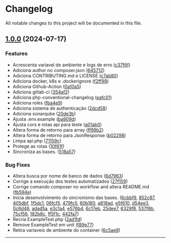 <!--- BEGIN HEADER -->
# Changelog

All notable changes to this project will be documented in this file.
<!--- END HEADER -->

## [1.0.0](https://github.com/celsonery/db-sync-api/compare/2daac395d4f1809379b952e2e138e12b4347cf4b...v1.0.0) (2024-07-17)

### Features

* Acrescenta variavel de ambiente e logs de erro ([c37f6f](https://github.com/celsonery/db-sync-api/commit/c37f6fde5c52127f06c3353403e0599695d24a45))
* Adiciona author no composer.json ([645712](https://github.com/celsonery/db-sync-api/commit/645712a371c5e8167941392b98a5952cee9b4df1))
* Adiciona CONTRIBUTING.md e LICENSE ([c7ab80](https://github.com/celsonery/db-sync-api/commit/c7ab806f526ffddf223c788ca925744c0be3c2aa))
* Adiciona docker, k8s e .dockerignore ([f2ff99](https://github.com/celsonery/db-sync-api/commit/f2ff992e3f8a183483d1acc45ee092e0281a64b0))
* Adiciona Github-Action ([0a10a5](https://github.com/celsonery/db-sync-api/commit/0a10a5e98ee4b70fb292e66d8ffe486c1f4bd0a7))
* Adiciona gitlab-ci ([354af2](https://github.com/celsonery/db-sync-api/commit/354af22fc5c5e90e6109a9467cca6d9e3facba39))
* Adiciona php-conventional-changelog ([eafc01](https://github.com/celsonery/db-sync-api/commit/eafc01c583fba5e3b7e2164413d978d574203a93))
* Adiciona roles ([fba4e9](https://github.com/celsonery/db-sync-api/commit/fba4e93aae6aa265aedde102b47720e8495ed8dc))
* Adiciona sistema de authenticação ([2dcd58](https://github.com/celsonery/db-sync-api/commit/2dcd58a862785e6a5a36251f1c434c567eddef28))
* Adiciona sonarqube ([20de3b](https://github.com/celsonery/db-sync-api/commit/20de3b084ce6ed14c4c779feeb28b3d46ddff8a8))
* Ajusta .env.example ([ba909d](https://github.com/celsonery/db-sync-api/commit/ba909ddd43c5acc479b2d2ce441b4a66e9ff20c4))
* Ajusta cors e rotas api para teste ([a01ab0](https://github.com/celsonery/db-sync-api/commit/a01ab01b5dd3c986cb651ec29ad56a79b9334528))
* Altera forma de retorno para array ([ff99b2](https://github.com/celsonery/db-sync-api/commit/ff99b2e4ac2bd61e4e149ea1054f212390484e93))
* Altera forma de retorno para JsonResponse ([b02298](https://github.com/celsonery/db-sync-api/commit/b022988e26adafb4b125c83cb7f6369cfe1fecda))
* Limpa api.php ([71159c](https://github.com/celsonery/db-sync-api/commit/71159c7cf12085ef267a2bef6673d9a93c54c1d2))
* Protege as rotas ([10f61f](https://github.com/celsonery/db-sync-api/commit/10f61f4bf6dda262450236b271f58f82d181b3c3))
* Sincroniza as bases. ([518a57](https://github.com/celsonery/db-sync-api/commit/518a57b1fe6281d4b349cdf5e7cc93cade3d55f2))

### Bug Fixes

* Altera busca por nome de banco de dados ([6d7963](https://github.com/celsonery/db-sync-api/commit/6d796361bf74d6a4b4b05e3cbfab7740144766aa))
* Corrige a execução dos testes automatizados ([27f159](https://github.com/celsonery/db-sync-api/commit/27f159cb7db33391d9daf3ee373ca9e6b85435ba))
* Corrige comando composer no workflow and altera README.md ([fb594e](https://github.com/celsonery/db-sync-api/commit/fb594e59d50b48ff1631dacc61ab6237c126df70))
* Inicia desenvolvimento do sincronismo das bases. ([6cbbf9](https://github.com/celsonery/db-sync-api/commit/6cbbf9486a93c6dde1c3485c641e58f21429b9b5), [852c87](https://github.com/celsonery/db-sync-api/commit/852c876dc9311510ee3cc2877fd6316f871ee29b), [405dbf](https://github.com/celsonery/db-sync-api/commit/405dbf29abc001c07dc39eb6c18b0bbff75a576d), [1f5dc1](https://github.com/celsonery/db-sync-api/commit/1f5dc19200b505d6d8a07d97057577dc16a85fbc), [06fcf5](https://github.com/celsonery/db-sync-api/commit/06fcf5257b187c3c31fe75a3ffd3032508e9e506), [479fc5](https://github.com/celsonery/db-sync-api/commit/479fc504fcd0d8d046f5bea59091bff6211c749a), [60b180](https://github.com/celsonery/db-sync-api/commit/60b180aaf276240c82b4245f4722b3bde871bbb4), [a818ad](https://github.com/celsonery/db-sync-api/commit/a818ad580f4738414e465cd574e4bbab4ef1cc06), [e5f610](https://github.com/celsonery/db-sync-api/commit/e5f61056688783d3b25d623ebbc176b18a306cca), [d54ee3](https://github.com/celsonery/db-sync-api/commit/d54ee3b1a4942a71e8c56d3af16795054c1c9ed1), [0c6d46](https://github.com/celsonery/db-sync-api/commit/0c6d461aaabcf780cd0ba6406bb5d1301c4e0fea), [adad5a](https://github.com/celsonery/db-sync-api/commit/adad5af262bc026f3ed80ce972ed87b1ce9efa27), [e3c1a4](https://github.com/celsonery/db-sync-api/commit/e3c1a4ec7782fd4c7f124f679e3ec125506d8f0d), [e576b4](https://github.com/celsonery/db-sync-api/commit/e576b4d0842d784b8e71647cb1cb09f82bec30ac), [6c17eb](https://github.com/celsonery/db-sync-api/commit/6c17eba9b68a65585642217c814086cf0c5fe744), [25dee7](https://github.com/celsonery/db-sync-api/commit/25dee73d05a6dc4ec8be90e06bff98fbc46227d2), [6329f8](https://github.com/celsonery/db-sync-api/commit/6329f8bd3b3417f035f77a84d70af7de3f958850), [537f8b](https://github.com/celsonery/db-sync-api/commit/537f8bc896a6fda9c993e4f1260adff578458bdd), [75cf56](https://github.com/celsonery/db-sync-api/commit/75cf5668c0dbd210fe713d1d7ff8bc401d1d553c), [182b8c](https://github.com/celsonery/db-sync-api/commit/182b8c190389d050397259697d6232e00e872828), [ff5f1c](https://github.com/celsonery/db-sync-api/commit/ff5f1c11362c1b8ab090287aa7583b3c87ba055d), [442fa7](https://github.com/celsonery/db-sync-api/commit/442fa77046391e2ac6340095af17e0c5ba627394))
* Recria ExampleTest.php ([2ad1fd](https://github.com/celsonery/db-sync-api/commit/2ad1fd59ea1190a4deec218d0070dc3c31e7ec17))
* Remove ExampleTest em unit ([f89e77](https://github.com/celsonery/db-sync-api/commit/f89e772b9d75bf93c9fccac108a8687caa4b612e))
* Retira variaveis de ambiente do container ([6c5ae9](https://github.com/celsonery/db-sync-api/commit/6c5ae9a800c4e566d9b846e30b0c20619ddb0db1))


---

